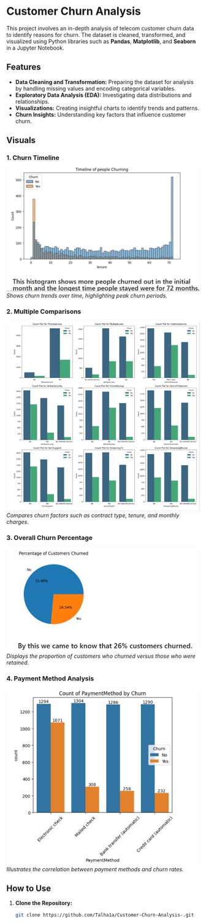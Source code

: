 # Customer Churn Analysis

This project involves an in-depth analysis of telecom customer churn data to identify reasons for churn. The dataset is cleaned, transformed, and visualized using Python libraries such as **Pandas**, **Matplotlib**, and **Seaborn** in a Jupyter Notebook.

## Features
- **Data Cleaning and Transformation:** Preparing the dataset for analysis by handling missing values and encoding categorical variables.
- **Exploratory Data Analysis (EDA):** Investigating data distributions and relationships.
- **Visualizations:** Creating insightful charts to identify trends and patterns.
- **Churn Insights:** Understanding key factors that influence customer churn.

## Visuals

### 1. Churn Timeline
![Churn Timeline](https://github.com/Talha1a/Customer-Churn-Analysis-/blob/main/Churn%20Timeline.png)  
*Shows churn trends over time, highlighting peak churn periods.*

### 2. Multiple Comparisons
![Multiple Comparisons](https://github.com/Talha1a/Customer-Churn-Analysis-/blob/main/Multiple%20comparisons.png)  
*Compares churn factors such as contract type, tenure, and monthly charges.*

### 3. Overall Churn Percentage
![Overall Churn](https://github.com/Talha1a/Customer-Churn-Analysis-/blob/main/Overall%20%25%20of%20churned.png)  
*Displays the proportion of customers who churned versus those who were retained.*

### 4. Payment Method Analysis
![Payment Method](https://github.com/Talha1a/Customer-Churn-Analysis-/blob/main/Payment%20method.png)  
*Illustrates the correlation between payment methods and churn rates.*

## How to Use

1. **Clone the Repository:**
   ```bash
   git clone https://github.com/Talha1a/Customer-Churn-Analysis-.git
